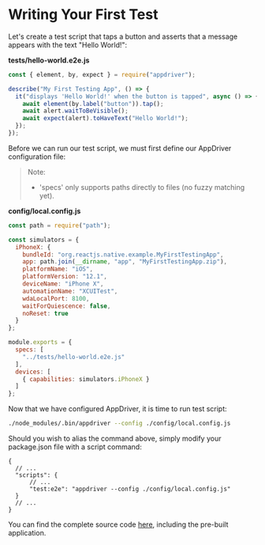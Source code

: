 # Writing Your First Test

Let's create a test script that taps a button and asserts that a message appears with the text "Hello World!":

**tests/hello-world.e2e.js**
```javascript
const { element, by, expect } = require("appdriver");

describe("My First Testing App", () => {
  it("displays 'Hello World!' when the button is tapped", async () => {
    await element(by.label("button")).tap();
    await alert.waitToBeVisible();
    await expect(alert).toHaveText("Hello World!");
  });
});
```

Before we can run our test script, we must first define our AppDriver configuration file:

> Note:
> - 'specs' only supports paths directly to files (no fuzzy matching yet).

**config/local.config.js**
```javascript
const path = require("path");

const simulators = {
  iPhoneX: {
    bundleId: "org.reactjs.native.example.MyFirstTestingApp",
    app: path.join(__dirname, "app", "MyFirstTestingApp.zip"),
    platformName: "iOS",
    platformVersion: "12.1",
    deviceName: "iPhone X",
    automationName: "XCUITest",
    wdaLocalPort: 8100,
    waitForQuiescence: false,
    noReset: true
  }
};

module.exports = {
  specs: [
    "../tests/hello-world.e2e.js"
  ],
  devices: [
    { capabilities: simulators.iPhoneX }
  ]
};
```

Now that we have configured AppDriver, it is time to run test script:

```bash
./node_modules/.bin/appdriver --config ./config/local.config.js
```

Should you wish to alias the command above, simply modify your package.json file with a script command:

```json5
{
  // ...
  "scripts": {
      // ...
      "test:e2e": "appdriver --config ./config/local.config.js"
  }
  // ...
}
```

You can find the complete source code [here](https://github.com/lewie9021/appdriver/tree/master/examples/my-first-testing-app), including the pre-built application.